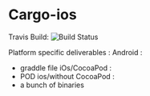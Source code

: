 # Cargo-ios

Travis Build:
![Build Status](https://travis-ci.org/fifty-five/Cargo-ios.svg?branch=master)

Platform specific deliverables : 
Android : 
* graddle file
iOs/CocoaPod :
* POD
ios/without CocoaPod : 
* a bunch of binaries



